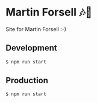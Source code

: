 # Martin Forsell 🎶🎷

Site for Martin Forsell :-)


## Development

```sh
$ npm run start
```

## Production

```sh
$ npm run start
```
